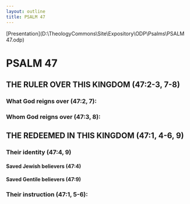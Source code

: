 ```yaml
---
layout: outline
title: PSALM 47
---
```

[Presentation](D:\TheologyCommons\Site\Expository\ODP\Psalms\PSALM 47.odp)
# PSALM 47 
## THE RULER OVER THIS KINGDOM (47:2-3, 7-8) 
###  What God reigns over (47:2, 7): 
###  Whom God reigns over (47:3, 8): 
## THE REDEEMED IN THIS KINGDOM (47:1, 4-6, 9) 
###  Their identity (47:4, 9) 
####  Saved Jewish believers (47:4) 
####  Saved Gentile believers (47:9) 
###  Their instruction (47:1, 5-6): 
